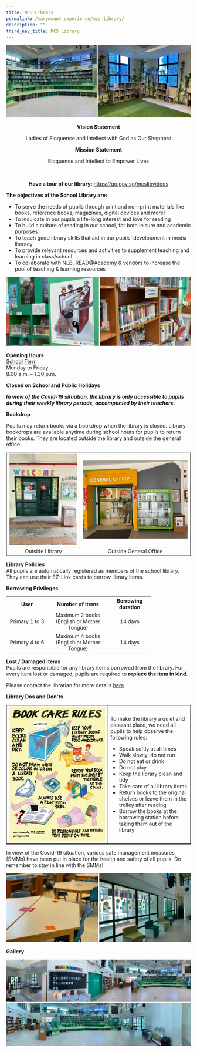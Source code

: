 ```yaml
---
title: MCS Library
permalink: /marymount-experience/mcs-library/
description: ""
third_nav_title: MCS Library
---
```

<img src="/images/lib1.jpg">
<p style="text-align: center;"><strong>Vision Statement</strong></p>
<p style="text-align: center;">Ladies of Eloquence and Intellect with God as Our Shepherd</p>
<p style="text-align: center;"><strong>Mission Statement</strong></p>
<p style="text-align: center;">Eloquence and Intellect to Empower Lives</p>
<p style="text-align: center;">&nbsp;</p>
<p style="text-align: center;"><strong>Have a tour of our library:&nbsp;</strong><a href="https://go.gov.sg/mcslibvideos">https://go.gov.sg/mcslibvideos</a></p>
<p><strong>The objectives of the School Library are:</strong></p>
<ul>
<li>To serve the needs of pupils through print and non-print materials like books, reference books, magazines, digital devices and more!</li>
<li>To inculcate in our pupils a life-long interest and love for reading</li>
<li>To build a culture of reading in our school, for both leisure and academic purposes</li>
<li>To teach good library skills that aid in our pupils&rsquo; development in media literacy</li>
<li>To provide relevant resources and activities to supplement teaching and learning in class/school</li>
<li>To collaborate with NLB, READ@Academy &amp; vendors to increase the pool of teaching &amp; learning resources</li>
</ul>
<img src="/images/lib2.jpg">
<p><strong>Opening Hours<br /></strong><u>School Term<br /></u>Monday to Friday<br />8.00 a.m. &ndash; 1.30 p.m.</p>
<p><strong>Closed on School and Public Holidays</strong></p>
<p><strong><em>In view of the Covid-19 situation, the library is only accessible to pupils during their weekly library periods, accompanied by their teachers.</em></strong></p>
<p><strong>Bookdrop</strong></p>
<p>Pupils may return books via a bookdrop when the library is closed. Library bookdrops are available anytime during school hours for pupils to return their books. They are located outside the library and outside the general office.</p>
<table style="border-collapse: collapse; width: 100%;" border="1">
<tbody>
<tr>
<td style="width: 40%;"><img src="/images/lib3.jpeg"></td>
<td style="width: 60%;"><img src="/images/lib4.jpeg"></td>
</tr>
<tr>
<td style="width: 40%; text-align: center;">Outside Library</td>
<td style="width: 60%; text-align: center;">Outside General Office</td>
</tr>
</tbody>
</table>
<p><strong>Library Policies<br /></strong>All pupils are automatically registered as members of the school library. They can use their EZ-Link cards to borrow library items.</p>
<p><strong>Borrowing Privileges</strong></p>
<table>
<tbody>
<tr>
<td style="text-align: center;" width="100"><strong>User</strong></td>
<td style="text-align: center;" width="150"><strong>Number of items</strong></td>
<td style="text-align: center;" width="104"><strong>Borrowing duration</strong></td>
</tr>
<tr>
<td style="text-align: center;" width="100">Primary 1 to 3</td>
<td style="text-align: center;" width="150">
<div>Maximum 2 books</div>
<div>(English or Mother Tongue)</div>
</td>
<td style="text-align: center;" width="104">14 days</td>
</tr>
<tr>
<td style="text-align: center;" width="100">Primary 4 to 6</td>
<td style="text-align: center;" width="150">
<div>Maximum 4 books
<div>(English or Mother Tongue)</div>
</div>
</td>
<td style="text-align: center;" width="104">14 days</td>
</tr>
</tbody>
</table>
<p><strong>Lost / Damaged Items<br /></strong>Pupils are responsible for any library items borrowed from the library. For every item lost or damaged, pupils are required to&nbsp;<strong>replace the item in kind</strong>.</p>
<p>Please contact the librarian for more details&nbsp;<a href="mailto:rebecca@marymount.edu.sg" target="">here</a>.</p>
<p><strong>Library Dos and Don'ts</strong></p>
<table style="border-collapse: collapse; width: 100%;" border="1">
<tbody>
<tr>
<td style="width: 55%;"><img src="/images/lib5.jpg"></td>
<td style="width: 45%;"><p>To make the library a quiet and pleasant place, we need all pupils to help observe the following rules:</p>
<ul>
<li>Speak softly at all times</li>
<li>Walk slowly, do not run</li>
<li>Do not eat or drink</li>
<li>Do not play</li>
<li>Keep the library clean and tidy</li>
<li>Take care of all library items</li>
<li>Return books to the original shelves or leave them in the trolley after reading</li>
<li>Borrow the books at the borrowing station before taking them out of the library</li>
</ul></td>
</tr>
</tbody>
</table>
<p>In view of the Covid-19 situation, various safe management measures (SMMs) have been put in place for the health and safety of all pupils. Do remember to stay in line with the SMMs!</p>
<img src="/images/lib6.jpg">
<p><strong>Gallery&nbsp;</strong></p>
<img src="/images/lib7.jpg">